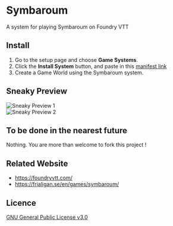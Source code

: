 # Symbaroum
A system for playing Symbaroum on Foundry VTT

## Install
1. Go to the setup page and choose **Game Systems**.
2. Click the **Install System** button, and paste in this [manifest link](https://github.com/Perfectro/symbaroum-foundry-vtt/blob/master/system.json)
3. Create a Game World using the Symbaroum system.

## Sneaky Preview
![Sneaky Preview 1](https://github.com/Perfectro/symbaroum-froundry-vtt/blob/master/asset/sneaky-preview-1.jpg?raw=true)  
![Sneaky Preview 2](https://github.com/Perfectro/symbaroum-froundry-vtt/blob/master/asset/sneaky-preview-2.jpg?raw=true)  

## To be done in the nearest future
Nothing. You are more than welcome to fork this project !

## Related Website
- https://foundryvtt.com/
- https://frialigan.se/en/games/symbaroum/

## Licence
[GNU General Public License v3.0](https://choosealicense.com/licenses/gpl-3.0/)